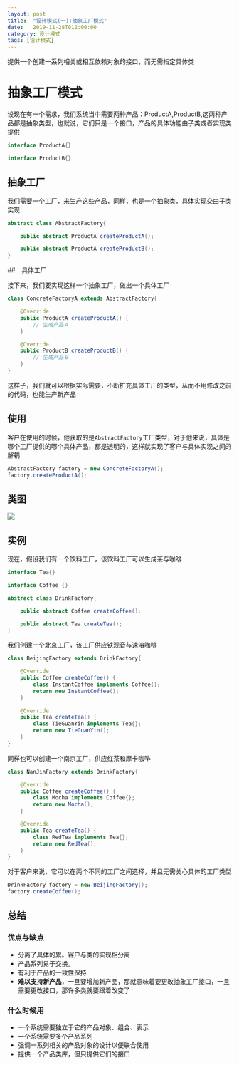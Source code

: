 ```yaml
---
layout: post
title:  "设计模式(一):抽象工厂模式"
date:   2019-11-28T012:00:00
category: 设计模式
tags: [设计模式]
---
```



提供一个创建一系列相关或相互依赖对象的接口，而无需指定具体类

# 抽象工厂模式

设现在有一个需求，我们系统当中需要两种产品：ProductA,ProductB,这两种产品都是抽象类型，也就说，它们只是一个接口，产品的具体功能由子类或者实现类提供

```java
interface ProductA{}

interface ProductB{}
```

## 抽象工厂

我们需要一个工厂，来生产这些产品，同样，也是一个抽象类，具体实现交由子类实现

```java
abstract class AbstractFactory{

    public abstract ProductA createProductA();

    public abstract ProductA createProductB();
}
```

##　具体工厂

接下来，我们要实现这样一个抽象工厂，做出一个具体工厂

```java
class ConcreteFactoryA extends AbstractFactory{

    @Override
    public ProductA createProductA() {
        // 生成产品Ａ
    }

    @Override
    public ProductB createProductB() {
        // 生成产品Ｂ
    }
}
```

这样子，我们就可以根据实际需要，不断扩充具体工厂的类型，从而不用修改之前的代码，也能生产新产品

## 使用

客户在使用的时候，他获取的是`AbstractFactory`工厂类型，对于他来说，具体是哪个工厂提供的哪个具体产品，都是透明的，这样就实现了客户与具体实现之间的解耦

```java
AbstractFactory factory = new ConcreteFactoryA();
factory.createProductA();
```

## 类图

![](https://upload.wikimedia.org/wikipedia/commons/9/9d/Abstract_factory_UML.svg)

## 实例

现在，假设我们有一个饮料工厂，该饮料工厂可以生成茶与咖啡

```java
interface Tea{}

interface Coffee {}

abstract class DrinkFactory{

    public abstract Coffee createCoffee();

    public abstract Tea createTea();
}
```

我们创建一个北京工厂，该工厂供应铁观音与速溶咖啡

```java
class BeijingFactory extends DrinkFactory{

    @Override
    public Coffee createCoffee() {
        class InstantCoffee implements Coffee{};
        return new InstantCoffee();
    }

    @Override
    public Tea createTea() {
        class TieGuanYin implements Tea{}; 
        return new TieGuanYin();
    }
}
```

同样也可以创建一个南京工厂，供应红茶和摩卡咖啡

```java
class NanJinFactory extends DrinkFactory{

    @Override
    public Coffee createCoffee() {
        class Mocha implements Coffee{};
        return new Mocha();
    }

    @Override
    public Tea createTea() {
        class RedTea implements Tea{};
        return new RedTea();
    }
}
```

对于客户来说，它可以在两个不同的工厂之间选择，并且无需关心具体的工厂类型

```java
DrinkFactory factory = new BeijingFactory();
factory.createCoffee();
```

## 总结

### 优点与缺点

- 分离了具体的累。客户与类的实现相分离
- 产品系列易于交换。
- 有利于产品的一致性保持
- **难以支持新产品**，一旦要增加新产品，那就意味着要更改抽象工厂接口，一旦需要更改接口，那许多类就要跟着改变了

### 什么时候用

- 一个系统需要独立于它的产品对象、组合、表示
- 一个系统需要多个产品系列
- 强调一系列相关的产品对象的设计以便联合使用
- 提供一个产品类库，但只提供它们的接口



